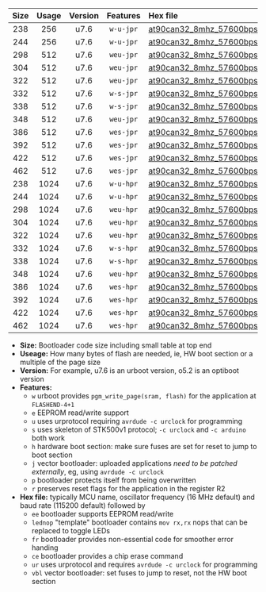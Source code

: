 |Size|Usage|Version|Features|Hex file|
|:-:|:-:|:-:|:-:|:--|
|238|256|u7.6|`w-u-jpr`|[at90can32_8mhz_57600bps_ur_vbl.hex](https://raw.githubusercontent.com/stefanrueger/urboot/main/at90can32_8mhz_57600bps_ur_vbl.hex)|
|244|256|u7.6|`w-u-jpr`|[at90can32_8mhz_57600bps_lednop_ur_vbl.hex](https://raw.githubusercontent.com/stefanrueger/urboot/main/at90can32_8mhz_57600bps_lednop_ur_vbl.hex)|
|298|512|u7.6|`weu-jpr`|[at90can32_8mhz_57600bps_ee_ur_vbl.hex](https://raw.githubusercontent.com/stefanrueger/urboot/main/at90can32_8mhz_57600bps_ee_ur_vbl.hex)|
|304|512|u7.6|`weu-jpr`|[at90can32_8mhz_57600bps_ee_lednop_ur_vbl.hex](https://raw.githubusercontent.com/stefanrueger/urboot/main/at90can32_8mhz_57600bps_ee_lednop_ur_vbl.hex)|
|322|512|u7.6|`weu-jpr`|[at90can32_8mhz_57600bps_ee_lednop_fr_ur_vbl.hex](https://raw.githubusercontent.com/stefanrueger/urboot/main/at90can32_8mhz_57600bps_ee_lednop_fr_ur_vbl.hex)|
|332|512|u7.6|`w-s-jpr`|[at90can32_8mhz_57600bps_vbl.hex](https://raw.githubusercontent.com/stefanrueger/urboot/main/at90can32_8mhz_57600bps_vbl.hex)|
|338|512|u7.6|`w-s-jpr`|[at90can32_8mhz_57600bps_lednop_vbl.hex](https://raw.githubusercontent.com/stefanrueger/urboot/main/at90can32_8mhz_57600bps_lednop_vbl.hex)|
|348|512|u7.6|`weu-jpr`|[at90can32_8mhz_57600bps_ee_lednop_fr_ce_ur_vbl.hex](https://raw.githubusercontent.com/stefanrueger/urboot/main/at90can32_8mhz_57600bps_ee_lednop_fr_ce_ur_vbl.hex)|
|386|512|u7.6|`wes-jpr`|[at90can32_8mhz_57600bps_ee_vbl.hex](https://raw.githubusercontent.com/stefanrueger/urboot/main/at90can32_8mhz_57600bps_ee_vbl.hex)|
|392|512|u7.6|`wes-jpr`|[at90can32_8mhz_57600bps_ee_lednop_vbl.hex](https://raw.githubusercontent.com/stefanrueger/urboot/main/at90can32_8mhz_57600bps_ee_lednop_vbl.hex)|
|422|512|u7.6|`wes-jpr`|[at90can32_8mhz_57600bps_ee_lednop_fr_vbl.hex](https://raw.githubusercontent.com/stefanrueger/urboot/main/at90can32_8mhz_57600bps_ee_lednop_fr_vbl.hex)|
|462|512|u7.6|`wes-jpr`|[at90can32_8mhz_57600bps_ee_lednop_fr_ce_vbl.hex](https://raw.githubusercontent.com/stefanrueger/urboot/main/at90can32_8mhz_57600bps_ee_lednop_fr_ce_vbl.hex)|
|238|1024|u7.6|`w-u-hpr`|[at90can32_8mhz_57600bps_ur.hex](https://raw.githubusercontent.com/stefanrueger/urboot/main/at90can32_8mhz_57600bps_ur.hex)|
|244|1024|u7.6|`w-u-hpr`|[at90can32_8mhz_57600bps_lednop_ur.hex](https://raw.githubusercontent.com/stefanrueger/urboot/main/at90can32_8mhz_57600bps_lednop_ur.hex)|
|298|1024|u7.6|`weu-hpr`|[at90can32_8mhz_57600bps_ee_ur.hex](https://raw.githubusercontent.com/stefanrueger/urboot/main/at90can32_8mhz_57600bps_ee_ur.hex)|
|304|1024|u7.6|`weu-hpr`|[at90can32_8mhz_57600bps_ee_lednop_ur.hex](https://raw.githubusercontent.com/stefanrueger/urboot/main/at90can32_8mhz_57600bps_ee_lednop_ur.hex)|
|322|1024|u7.6|`weu-hpr`|[at90can32_8mhz_57600bps_ee_lednop_fr_ur.hex](https://raw.githubusercontent.com/stefanrueger/urboot/main/at90can32_8mhz_57600bps_ee_lednop_fr_ur.hex)|
|332|1024|u7.6|`w-s-hpr`|[at90can32_8mhz_57600bps.hex](https://raw.githubusercontent.com/stefanrueger/urboot/main/at90can32_8mhz_57600bps.hex)|
|338|1024|u7.6|`w-s-hpr`|[at90can32_8mhz_57600bps_lednop.hex](https://raw.githubusercontent.com/stefanrueger/urboot/main/at90can32_8mhz_57600bps_lednop.hex)|
|348|1024|u7.6|`weu-hpr`|[at90can32_8mhz_57600bps_ee_lednop_fr_ce_ur.hex](https://raw.githubusercontent.com/stefanrueger/urboot/main/at90can32_8mhz_57600bps_ee_lednop_fr_ce_ur.hex)|
|386|1024|u7.6|`wes-hpr`|[at90can32_8mhz_57600bps_ee.hex](https://raw.githubusercontent.com/stefanrueger/urboot/main/at90can32_8mhz_57600bps_ee.hex)|
|392|1024|u7.6|`wes-hpr`|[at90can32_8mhz_57600bps_ee_lednop.hex](https://raw.githubusercontent.com/stefanrueger/urboot/main/at90can32_8mhz_57600bps_ee_lednop.hex)|
|422|1024|u7.6|`wes-hpr`|[at90can32_8mhz_57600bps_ee_lednop_fr.hex](https://raw.githubusercontent.com/stefanrueger/urboot/main/at90can32_8mhz_57600bps_ee_lednop_fr.hex)|
|462|1024|u7.6|`wes-hpr`|[at90can32_8mhz_57600bps_ee_lednop_fr_ce.hex](https://raw.githubusercontent.com/stefanrueger/urboot/main/at90can32_8mhz_57600bps_ee_lednop_fr_ce.hex)|

- **Size:** Bootloader code size including small table at top end
- **Useage:** How many bytes of flash are needed, ie, HW boot section or a multiple of the page size
- **Version:** For example, u7.6 is an urboot version, o5.2 is an optiboot version
- **Features:**
  + `w` urboot provides `pgm_write_page(sram, flash)` for the application at `FLASHEND-4+1`
  + `e` EEPROM read/write support
  + `u` uses urprotocol requiring `avrdude -c urclock` for programming
  + `s` uses skeleton of STK500v1 protocol; `-c urclock` and `-c arduino` both work
  + `h` hardware boot section: make sure fuses are set for reset to jump to boot section
  + `j` vector bootloader: uploaded applications *need to be patched externally*, eg, using `avrdude -c urclock`
  + `p` bootloader protects itself from being overwritten
  + `r` preserves reset flags for the application in the register R2
- **Hex file:** typically MCU name, oscillator frequency (16 MHz default) and baud rate (115200 default) followed by
  + `ee` bootloader supports EEPROM read/write
  + `lednop` "template" bootloader contains `mov rx,rx` nops that can be replaced to toggle LEDs
  + `fr` bootloader provides non-essential code for smoother error handing
  + `ce` bootloader provides a chip erase command
  + `ur` uses urprotocol and requires `avrdude -c urclock` for programming
  + `vbl` vector bootloader: set fuses to jump to reset, not the HW boot section
